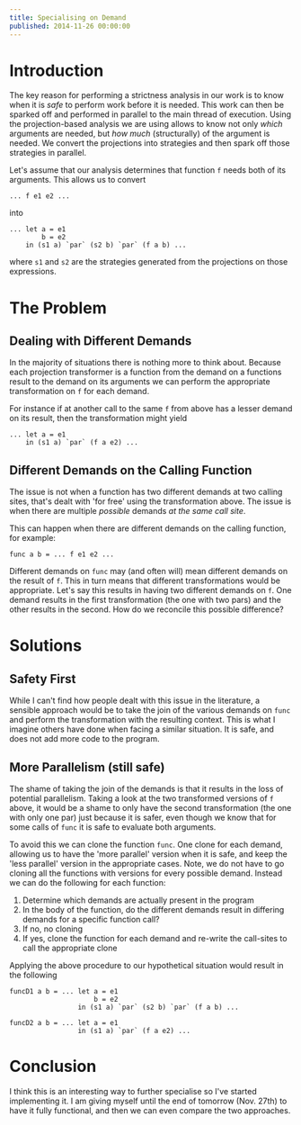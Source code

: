```yaml
---
title: Specialising on Demand
published: 2014-11-26 00:00:00
---
```


Introduction
============

The key reason for performing a strictness analysis in our work is to know when it is
*safe* to perform work before it is needed. This work can then be sparked off and
performed in parallel to the main thread of execution. Using the projection-based
analysis we are using allows to know not only *which* arguments are needed, but
*how much* (structurally) of the argument is needed. We convert the projections
into strategies and then spark off those strategies in parallel.

Let's assume that our analysis determines that function `f` needs both of its arguments.
This allows us to convert

```
... f e1 e2 ...
```

into

```
... let a = e1
        b = e2
    in (s1 a) `par` (s2 b) `par` (f a b) ...
```

where `s1` and `s2` are the strategies generated from the projections on those
expressions.


The Problem
===========

Dealing with Different Demands
------------------------------

In the majority of situations there is nothing more to think about. Because each
projection transformer is a function from the demand on a functions result to the
demand on its arguments we can perform the appropriate transformation on `f` for
each demand.

For instance if at another call to the same `f` from above has a lesser demand on
its result, then the transformation might yield

```
... let a = e1
    in (s1 a) `par` (f a e2) ...
```


Different Demands on the Calling Function
-----------------------------------------

The issue is not when a function has two different demands at two calling
sites, that's dealt with 'for free' using the transformation above. The issue is when
there are multiple *possible* demands _at the same call site_.

This can happen when there are different demands on the calling function, for example:


```
func a b = ... f e1 e2 ...
```

Different demands on `func` may (and often will) mean different demands on the result
of `f`. This in turn means that different transformations would be appropriate. Let's
say this results in having two different demands on `f`. One demand results in the
first transformation (the one with two pars) and the other results in the second. How
do we reconcile this possible difference?

Solutions
=========

Safety First
------------

While I can't find how people dealt with this issue in the literature, a sensible
approach would be to take the join of the various demands on `func` and perform the
transformation with the resulting context. This is what I imagine others have done when
facing a similar situation. It is safe, and does not add more code to the program.


More Parallelism (still safe)
-----------------------------

The shame of taking the join of the demands is that it results in the loss of potential
parallelism. Taking a look at the two transformed versions of `f` above, it would be
a shame to only have the second transformation (the one with only one par) just because
it is safer, even though we know that for some calls of `func` it is safe to evaluate
both arguments.

To avoid this we can clone the function `func`. One clone for each demand, allowing
us to have the 'more parallel' version when it is safe, and keep the 'less parallel'
version in the appropriate cases. Note, we do not have to go cloning all the functions
with versions for every possible demand. Instead we can do the following for each
function:

1. Determine which demands are actually present in the program
2. In the body of the function, do the different demands result in differing
    demands for a specific function call?
3. If no, no cloning
4. If yes, clone the function for each demand and re-write the call-sites to call
    the appropriate clone

Applying the above procedure to our hypothetical situation would result in the
following


```
funcD1 a b = ... let a = e1
                     b = e2
                 in (s1 a) `par` (s2 b) `par` (f a b) ...

funcD2 a b = ... let a = e1
                 in (s1 a) `par` (f a e2) ...
```


Conclusion
==========

I think this is an interesting way to further specialise so I've started
implementing it. I am giving myself until the end of tomorrow (Nov. 27th) to have it
fully functional, and then we can even compare the two approaches.
